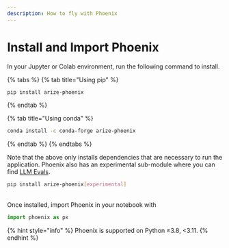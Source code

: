 ```yaml
---
description: How to fly with Phoenix
---
```


# Install and Import Phoenix

In your Jupyter or Colab environment, run the following command to install.

{% tabs %}
{% tab title="Using pip" %}
```sh
pip install arize-phoenix
```
{% endtab %}

{% tab title="Using conda" %}
```sh
conda install -c conda-forge arize-phoenix
```
{% endtab %}
{% endtabs %}

Note that the above only installs dependencies that are necessary to run the application. Phoenix also has an experimental sub-module where you can find [LLM Evals](../llm-evals/llm-evals.md).

```sh
pip install arize-phoenix[experimental]
```

\
Once installed, import Phoenix in your notebook with

```python
import phoenix as px
```

{% hint style="info" %}
Phoenix is supported on Python ≥3.8, <3.11.
{% endhint %}

